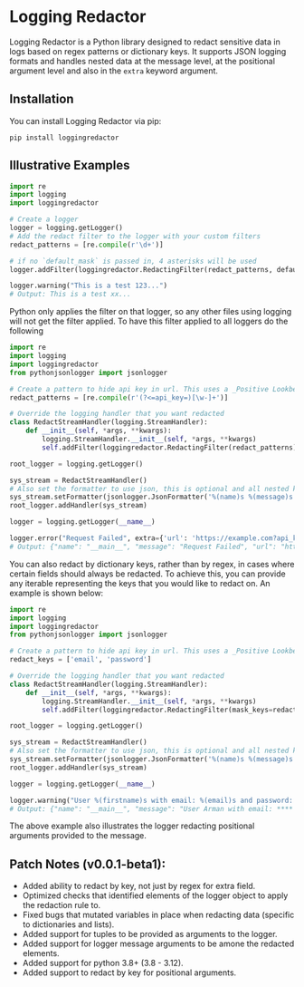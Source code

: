 # Logging Redactor

Logging Redactor is a Python library designed to redact sensitive data in logs based on regex patterns or dictionary keys. It supports JSON logging formats and handles nested data at the message level, at the positional argument level and also in the `extra` keyword argument.

## Installation

You can install Logging Redactor via pip:

```
pip install loggingredactor
```


## Illustrative Examples

```python
import re
import logging
import loggingredactor

# Create a logger
logger = logging.getLogger()
# Add the redact filter to the logger with your custom filters
redact_patterns = [re.compile(r'\d+')]

# if no `default_mask` is passed in, 4 asterisks will be used
logger.addFilter(loggingredactor.RedactingFilter(redact_patterns, default_mask='xx'))

logger.warning("This is a test 123...")
# Output: This is a test xx...
```

Python only applies the filter on that logger, so any other files using logging will not get the filter applied. To have this filter applied to all loggers do the following
```python
import re
import logging
import loggingredactor
from pythonjsonlogger import jsonlogger

# Create a pattern to hide api key in url. This uses a _Positive Lookbehind_
redact_patterns = [re.compile(r'(?<=api_key=)[\w-]+')]

# Override the logging handler that you want redacted
class RedactStreamHandler(logging.StreamHandler):
    def __init__(self, *args, **kwargs):
        logging.StreamHandler.__init__(self, *args, **kwargs)
        self.addFilter(loggingredactor.RedactingFilter(redact_patterns))

root_logger = logging.getLogger()

sys_stream = RedactStreamHandler()
# Also set the formatter to use json, this is optional and all nested keys will get redacted too
sys_stream.setFormatter(jsonlogger.JsonFormatter('%(name)s %(message)s'))
root_logger.addHandler(sys_stream)

logger = logging.getLogger(__name__)

logger.error("Request Failed", extra={'url': 'https://example.com?api_key=my-secret-key'})
# Output: {"name": "__main__", "message": "Request Failed", "url": "https://example.com?api_key=****"}
```

You can also redact by dictionary keys, rather than by regex, in cases where certain fields should always be redacted. To achieve this, you can provide any iterable representing the keys that you would like to redact on. An example is shown below: 

```python
import re
import logging
import loggingredactor
from pythonjsonlogger import jsonlogger

# Create a pattern to hide api key in url. This uses a _Positive Lookbehind_
redact_keys = ['email', 'password']

# Override the logging handler that you want redacted
class RedactStreamHandler(logging.StreamHandler):
    def __init__(self, *args, **kwargs):
        logging.StreamHandler.__init__(self, *args, **kwargs)
        self.addFilter(loggingredactor.RedactingFilter(mask_keys=redact_keys))

root_logger = logging.getLogger()

sys_stream = RedactStreamHandler()
# Also set the formatter to use json, this is optional and all nested keys will get redacted too
sys_stream.setFormatter(jsonlogger.JsonFormatter('%(name)s %(message)s'))
root_logger.addHandler(sys_stream)

logger = logging.getLogger(__name__)

logger.warning("User %(firstname)s with email: %(email)s and password: %(password)s bought some food!", {'firstname': 'Arman', 'email': 'arman_jasuja@yahoo.com', 'password': '1234567'})
# Output: {"name": "__main__", "message": "User Arman with email: **** and password: **** bought some food"}
```
The above example also illustrates the logger redacting positional arguments provided to the message.

## Patch Notes (v0.0.1-beta1):

- Added ability to redact by key, not just by regex for extra field.
- Optimized checks that identified elements of the logger object to apply the redaction rule to.
- Fixed bugs that mutated variables in place when redacting data (specific to dictionaries and lists).
- Added support for tuples to be provided as arguments to the logger.
- Added support for logger message arguments to be amone the redacted elements.
- Added support for python 3.8+ (3.8 - 3.12).
- Added support to redact by key for positional arguments.
